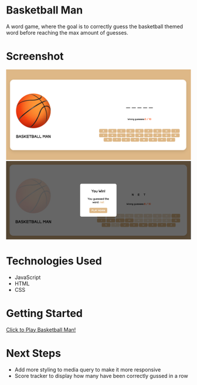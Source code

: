 # Basketball Man

A word game, where the goal is to correctly guess the basketball themed word before reaching the max amount of guesses.

# Screenshot

<img src="/Game Screenshot.png">

<img src="/Game Results Screenshot.png">

# Technologies Used

- JavaScript
- HTML
- CSS

# Getting Started

[Click to Play Basketball Man!](https://isaiahmill14.github.io/Basketball-Man/)

# Next Steps

- Add more styling to media query to make it more responsive 
- Score tracker to display how many have been correctly gussed in a row
